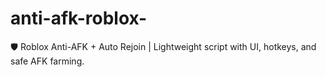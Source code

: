 # anti-afk-roblox-
🛡️ Roblox Anti-AFK + Auto Rejoin | Lightweight script with UI, hotkeys, and safe AFK farming.
